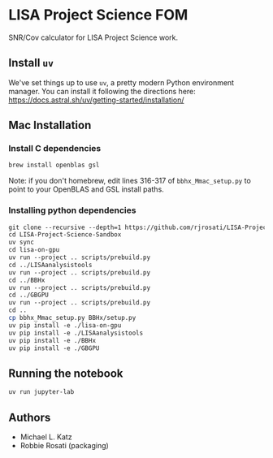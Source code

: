 # LISA Project Science FOM

SNR/Cov calculator for LISA Project Science work. 

## Install `uv`
We've set things up to use `uv`, a pretty modern Python environment manager.
You can install it following the directions here: https://docs.astral.sh/uv/getting-started/installation/

## Mac Installation
### Install C dependencies
```sh
brew install openblas gsl
```

Note: if you don't homebrew, edit lines 316-317 of `bbhx_Mmac_setup.py` to point to your OpenBLAS and GSL install paths.
### Installing python dependencies
```sh
git clone --recursive --depth=1 https://github.com/rjrosati/LISA-Project-Science-Sandbox.git
cd LISA-Project-Science-Sandbox
uv sync
cd lisa-on-gpu
uv run --project .. scripts/prebuild.py
cd ../LISAanalysistools
uv run --project .. scripts/prebuild.py
cd ../BBHx
uv run --project .. scripts/prebuild.py
cd ../GBGPU
uv run --project .. scripts/prebuild.py
cd ..
cp bbhx_Mmac_setup.py BBHx/setup.py
uv pip install -e ./lisa-on-gpu
uv pip install -e ./LISAanalysistools
uv pip install -e ./BBHx
uv pip install -e ./GBGPU
```
## Running the notebook
```sh
uv run jupyter-lab
```

## Authors

* Michael L. Katz
* Robbie Rosati (packaging)
